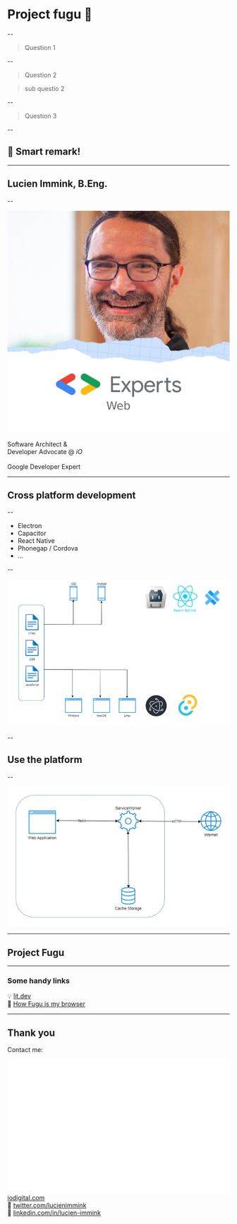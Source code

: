 # Project fugu 🐡

<!-- .slide: data-theme="orange" -->

--

> Question 1

--

> Question 2

<div>

> sub questio 2

</div><!-- .element: class="fragment fade-in" -->

--

<!-- .slide: data-theme="orange" -->

> Question 3

--

## 🤔 Smart remark!

---

<!-- .slide: data-theme="blue" -->

## Lucien Immink, B.Eng.

--

![Lucien Immink](/assets/lucien-immink.webp)<!-- .element: class="circle" style="max-height: 20vh" -->

Software Architect &</br>
Developer Advocate @ _iO_</br>
</br>
Google Developer Expert

---

## Cross platform development

<!-- .slide: data-theme="blue" -->
--

- Electron<!-- .element: class="fragment fade-in-then-semi-out" -->
- Capacitor<!-- .element: class="fragment fade-in-then-semi-out" -->
- React Native<!-- .element: class="fragment fade-in-then-semi-out" -->
- Phonegap / Cordova<!-- .element: class="fragment fade-in-then-semi-out" -->
- ...<!-- .element: class="fragment fade-in" -->

--

![multi-target-cross-platform-development](/assets/multi-target-cross-platform-development.webp)

--

## Use the platform

--

![PWA](/assets/PWA.webp)

---

## Project Fugu

<!-- .slide: data-theme="blue" -->

---

### Some handy links

<!-- .slide: data-theme="rouge" -->

<span>💡 [lit.dev](https://lit.dev/) </span> <br /><!-- .element: class="fragment fade-in-then-semi-out" -->
<span>🐡 [How Fugu is my browser](https://howfuguismybrowser.dev/) </span> <br /><!-- .element: class="fragment fade-in" -->

---

## Thank you

Contact me:

![iO logo](/assets/io.svg)<!-- .element: class="icon icon-inline" --> [iodigital.com](https://www.iodigital.com) <br />
🦜 [twitter.com/lucienimmink](https://twitter.com/lucienimmink) <br />
🏢 [linkedin.com/in/lucien-immink](https://www.linkedin.com/in/lucien-immink/) <br />
